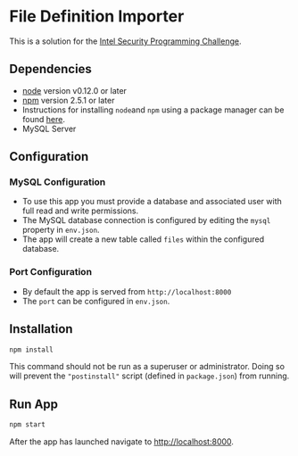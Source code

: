 # File Definition Importer
This is a solution for the [Intel Security Programming Challenge](https://github.com/primeosu/apg_challenge).

## Dependencies
* [node](https://nodejs.org/en/) version v0.12.0 or later
* [npm](https://www.npmjs.com/) version 2.5.1 or later
* Instructions for installing ```node```and ```npm``` using a package manager can be found [here](https://nodejs.org/en/download/package-manager/).
* MySQL Server

## Configuration

### MySQL Configuration
* To use this app you must provide a database and associated user with full read and write permissions.
* The MySQL database connection is configured by editing the ```mysql``` property in ```env.json```.
* The app will create a new table called ```files``` within the configured database. 

### Port Configuration
* By default the app is served from ```http://localhost:8000```
* The ```port``` can be configured in ```env.json```.

## Installation
```bash
npm install
```
This command should not be run as a superuser or administrator.  Doing so will prevent
the ```"postinstall"``` script (defined in ```package.json```) from running.

## Run App
```bash
npm start
```
After the app has launched navigate to [http://localhost:8000](http://localhost:8000).